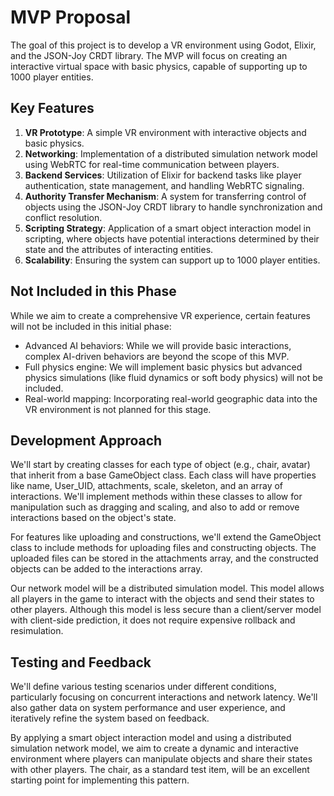 # MVP Proposal

The goal of this project is to develop a VR environment using Godot, Elixir, and the JSON-Joy CRDT library. The MVP will focus on creating an interactive virtual space with basic physics, capable of supporting up to 1000 player entities.

## Key Features

1. **VR Prototype**: A simple VR environment with interactive objects and basic physics.
2. **Networking**: Implementation of a distributed simulation network model using WebRTC for real-time communication between players.
3. **Backend Services**: Utilization of Elixir for backend tasks like player authentication, state management, and handling WebRTC signaling.
4. **Authority Transfer Mechanism**: A system for transferring control of objects using the JSON-Joy CRDT library to handle synchronization and conflict resolution.
5. **Scripting Strategy**: Application of a smart object interaction model in scripting, where objects have potential interactions determined by their state and the attributes of interacting entities.
6. **Scalability**: Ensuring the system can support up to 1000 player entities.

## Not Included in this Phase

While we aim to create a comprehensive VR experience, certain features will not be included in this initial phase:

- Advanced AI behaviors: While we will provide basic interactions, complex AI-driven behaviors are beyond the scope of this MVP.
- Full physics engine: We will implement basic physics but advanced physics simulations (like fluid dynamics or soft body physics) will not be included.
- Real-world mapping: Incorporating real-world geographic data into the VR environment is not planned for this stage.

## Development Approach

We'll start by creating classes for each type of object (e.g., chair, avatar) that inherit from a base GameObject class. Each class will have properties like name, User_UID, attachments, scale, skeleton, and an array of interactions. We'll implement methods within these classes to allow for manipulation such as dragging and scaling, and also to add or remove interactions based on the object's state.

For features like uploading and constructions, we'll extend the GameObject class to include methods for uploading files and constructing objects. The uploaded files can be stored in the attachments array, and the constructed objects can be added to the interactions array.

Our network model will be a distributed simulation model. This model allows all players in the game to interact with the objects and send their states to other players. Although this model is less secure than a client/server model with client-side prediction, it does not require expensive rollback and resimulation.

## Testing and Feedback

We'll define various testing scenarios under different conditions, particularly focusing on concurrent interactions and network latency. We'll also gather data on system performance and user experience, and iteratively refine the system based on feedback.

By applying a smart object interaction model and using a distributed simulation network model, we aim to create a dynamic and interactive environment where players can manipulate objects and share their states with other players. The chair, as a standard test item, will be an excellent starting point for implementing this pattern.
